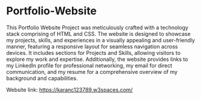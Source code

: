 # Portfolio-Website




This Portfolio Website Project was meticulously crafted with a technology stack comprising of HTML and CSS. The website is designed to showcase my projects, skills, and experiences in a visually appealing and user-friendly manner, featuring a responsive layout for seamless navigation across devices. It includes sections for Projects and Skills, allowing visitors to explore my work and expertise. Additionally, the website provides links to my LinkedIn profile for professional networking, my email for direct communication, and my resume for a comprehensive overview of my background and capabilities. 


Website link: https://karanc123789.w3spaces.com/
